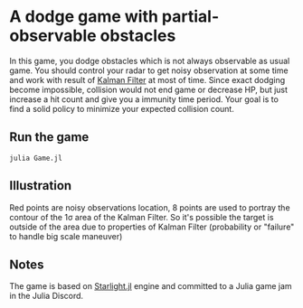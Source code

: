 # A dodge game with partial-observable obstacles

In this game, you dodge obstacles which is not always observable as usual game. You should control your radar to get noisy observation at some time and work with result of [Kalman Filter](https://en.wikipedia.org/wiki/Kalman_filter) at most of time. Since exact dodging become impossible, collision would not end game or decrease HP, but just increase a hit count and give you a immunity time period. Your goal is to find a solid policy to minimize your expected collision count.

## Run the game

```shell
julia Game.jl
```

## Illustration

Red points are noisy observations location, 8 points are used to portray the contour of the 1σ area of the Kalman Filter. So it's possible the target is outside of the area due to properties of Kalman Filter (probability or "failure" to handle big scale maneuver)

## Notes

The game is based on [Starlight.jl](https://github.com/jhigginbotham64/Starlight.jl) engine and committed to a Julia game jam in the Julia Discord.

